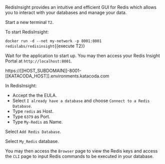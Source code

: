 RedisInsight provides an intuitive and efficient GUI for Redis which allows you to interact with your databases and manage your data.

Start a new terminal `T2`.

To start RedisInsight:

`docker run -d --net my-network -p 8001:8001 redislabs/redisinsight`{{execute T2}}

Wait for the application to start up. You may then access your Redis Insight Portal at `http://localhost:8001`.

 https://[[HOST_SUBDOMAIN]]-8001-[[KATACODA_HOST]].environments.katacoda.com
 
In RedisInsight:
* Accept the the EULA. 
* Select `I already have a database` and choose `Connect to a Redis Database`.
* Type `redis` as Host.
* Type `6379` as Port.
* Type `My-Redis` as Name. 

Select `Add Redis Database`.

Select `My_Redis` database. 

You may then access the `Browser` page to view the Redis keys and access the `CLI` page to input Redis commands to be executed in your database.





